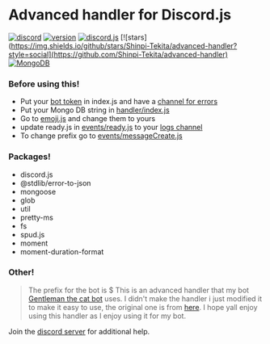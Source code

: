 # Advanced handler for Discord.js 
[![discord](https://img.shields.io/badge/discord-join%20our%20server-5865F2.svg?style=flat-square&logo=discord)](https://discord.gg/j3YamACwPu)  [![version](https://img.shields.io/badge/version-1.0.4-brightgreen.svg?style=flat-square)](https://github.com/Shinpi-Tekita/advanced-handler/releases/tag/v1.0.4)  [![discord.js](https://img.shields.io/badge/discord.js-v13-CB3837.svg?style=flat-square&logo=npm)](https://www.npmjs.com/package/discord.js/v/13.12.0) [![stars](https://img.shields.io/github/stars/Shinpi-Tekita/advanced-handler?style=social](https://github.com/Shinpi-Tekita/advanced-handler) [![MongoDB](https://img.shields.io/badge/MongoDB-brightgreen.svg?style=flat-square&logo=mongodb)](https://www.mongodb.com/home)

### Before using this! 

* Put your [bot token](https://github.com/Shinpi-Tekita/advanced-handler/blob/bda938cfb948287911951e235cb2563be8f67bb4/index.js#L121) in index.js and have a [channel for errors](https://github.com/Shinpi-Tekita/advanced-handler/blob/bda938cfb948287911951e235cb2563be8f67bb4/index.js#L12)
* Put your Mongo DB string in [handler/index.js](https://github.com/Shinpi-Tekita/advanced-handler/blob/a3a0461549f865440464dce3a38e6fa5cb99b0b6/handler/index.js#L48)
* Go to [emoji.js](https://github.com/Shinpi-Tekita/advanced-handler/blob/a3a0461549f865440464dce3a38e6fa5cb99b0b6/emojis.js#L4) and change them to yours
* update ready.js in [events/ready.js](https://github.com/Shinpi-Tekita/advanced-handler/blob/main/events/ready.js) to your [logs channel](https://github.com/Shinpi-Tekita/advanced-handler/blob/a3a0461549f865440464dce3a38e6fa5cb99b0b6/events/ready.js#L17)
* To change prefix go to [events/messageCreate.js](https://github.com/Shinpi-Tekita/advanced-handler/blob/a3a0461549f865440464dce3a38e6fa5cb99b0b6/events/messageCreate.js#L24)

### Packages! 
* discord.js
* @stdlib/error-to-json
* mongoose
* glob
* util
* pretty-ms
* fs
* spud.js
* moment
* moment-duration-format

### Other! 
> The prefix for the bot is $
> This is an advanced handler that my bot [Gentleman the cat bot](https://top.gg/bot/870413726711435297) uses.
> I didn't make the handler i just modified it to make it easy to use, the original one is from [here](https://github.com/reconlx/djs-base-handler). 
> I hope yall enjoy using this handler as I enjoy using it for my bot.

Join the [discord server](https://discord.gg/j3YamACwPu) for additional help.
